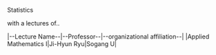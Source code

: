 Statistics

with a lectures of..

|--Lecture Name--|--Professor--|--organizational affiliation--|
|Applied Mathematics I|Ji-Hyun Ryu|Sogang U|
